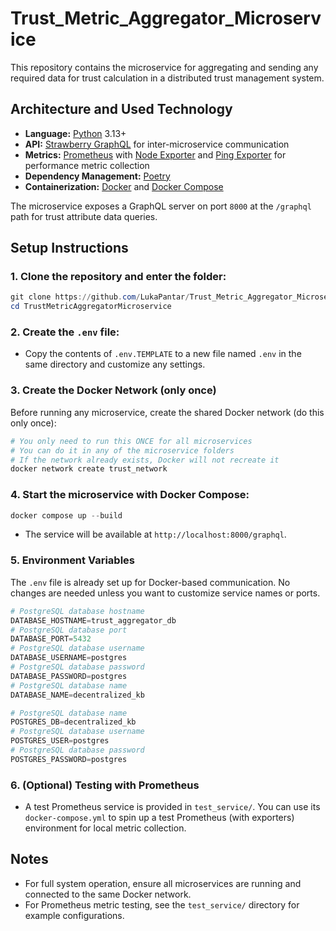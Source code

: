 # Trust_Metric_Aggregator_Microservice

This repository contains the microservice for aggregating and sending any required data for trust calculation in a distributed trust management system.

## Architecture and Used Technology

- **Language:** [Python](https://www.python.org/) 3.13+
- **API:** [Strawberry GraphQL](https://strawberry.rocks/) for inter-microservice communication
- **Metrics:** [Prometheus](https://prometheus.io/) with [Node Exporter](https://github.com/prometheus/node_exporter) and [Ping Exporter](https://github.com/czerwonk/ping_exporter) for performance metric collection
- **Dependency Management:** [Poetry](https://python-poetry.org/)
- **Containerization:** [Docker](https://www.docker.com/) and [Docker Compose](https://docs.docker.com/compose/)

The microservice exposes a GraphQL server on port `8000` at the `/graphql` path for trust attribute data queries.

## Setup Instructions

### 1. **Clone the repository and enter the folder:**
   ```powershell
   git clone https://github.com/LukaPantar/Trust_Metric_Aggregator_Microservice
   cd TrustMetricAggregatorMicroservice
   ```

### 2. **Create the `.env` file:**
   - Copy the contents of `.env.TEMPLATE` to a new file named `.env` in the same directory and customize any settings.

### 3. Create the Docker Network (only once)
Before running any microservice, create the shared Docker network (do this only once):
```powershell
# You only need to run this ONCE for all microservices
# You can do it in any of the microservice folders
# If the network already exists, Docker will not recreate it
docker network create trust_network
```

### 4. **Start the microservice with Docker Compose:**
   ```powershell
   docker compose up --build
   ```
   - The service will be available at `http://localhost:8000/graphql`.

### 5. Environment Variables
The `.env` file is already set up for Docker-based communication. No changes are needed unless you want to customize service names or ports.

```powershell
# PostgreSQL database hostname
DATABASE_HOSTNAME=trust_aggregator_db
# PostgreSQL database port
DATABASE_PORT=5432
# PostgreSQL database username
DATABASE_USERNAME=postgres
# PostgreSQL database password
DATABASE_PASSWORD=postgres
# PostgreSQL database name
DATABASE_NAME=decentralized_kb

# PostgreSQL database name
POSTGRES_DB=decentralized_kb
# PostgreSQL database username
POSTGRES_USER=postgres
# PostgreSQL database password
POSTGRES_PASSWORD=postgres
```

### 6. **(Optional) Testing with Prometheus**
   - A test Prometheus service is provided in `test_service/`. You can use its `docker-compose.yml` to spin up a test Prometheus (with exporters) environment for local metric collection.

## Notes
- For full system operation, ensure all microservices are running and connected to the same Docker network.
- For Prometheus metric testing, see the `test_service/` directory for example configurations.
